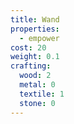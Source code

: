 ```yaml
---
title: Wand
properties:
  - empower
cost: 20
weight: 0.1
crafting:
  wood: 2
  metal: 0
  textile: 1
  stone: 0
---
```


